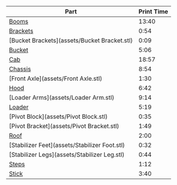 | Part | Print Time |
|------|------------|
| [Booms](assets/Boom.stl) | 13:40 |
| [Brackets](assets/Bracket.stl) | 0:54 |
| [Bucket Brackets](assets/Bucket Bracket.stl) | 0:09 |
| [Bucket](assets/Bucket.stl) | 5:06 |
| [Cab](assets/Cab.stl) | 18:57 |
| [Chassis](assets/Chassis.stl) | 8:54 |
| [Front Axle](assets/Front Axle.stl) | 1:30 |
| [Hood](assets/Hood.stl) | 6:42 |
| [Loader Arms](assets/Loader Arm.stl) | 9:14 |
| [Loader](assets/Loader.stl) | 5:19 |
| [Pivot Block](assets/Pivot Block.stl) | 0:35 |
| [Pivot Bracket](assets/Pivot Bracket.stl) | 1:49 |
| [Roof](assets/Roof.stl) | 2:00 |
| [Stabilizer Feet](assets/Stabilizer Foot.stl) | 0:32 |
| [Stabilizer Legs](assets/Stabilizer Leg.stl) | 0:44 |
| [Steps](assets/Step.stl) | 1:12 |
| [Stick](assets/Stick.stl) | 3:40 |
